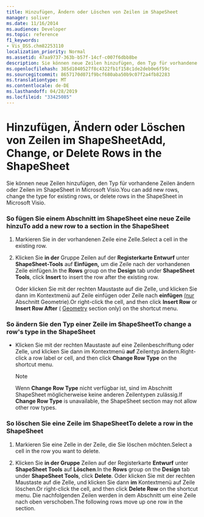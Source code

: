 ```yaml
---
title: Hinzufügen, Ändern oder Löschen von Zeilen im ShapeSheet
manager: soliver
ms.date: 11/16/2014
ms.audience: Developer
ms.topic: reference
f1_keywords:
- Vis_DSS.chm82253110
localization_priority: Normal
ms.assetid: 47aa9737-363b-b57f-14cf-c007f6dbb8be
description: Sie können neue Zeilen hinzufügen, den Typ für vorhandene Zeilen ändern oder Zeilen im ShapeSheet in Microsoft Visio.
ms.openlocfilehash: 385d1040527f8c4322fb1f158c1de2deb0e6f59c
ms.sourcegitcommit: 8657170d071f9bcf680aba50b9c07f2a4fb82283
ms.translationtype: MT
ms.contentlocale: de-DE
ms.lasthandoff: 04/28/2019
ms.locfileid: "33425085"
---
```

# <a name="add-change-or-delete-rows-in-the-shapesheet"></a><span data-ttu-id="dd4d0-103">Hinzufügen, Ändern oder Löschen von Zeilen im ShapeSheet</span><span class="sxs-lookup"><span data-stu-id="dd4d0-103">Add, Change, or Delete Rows in the ShapeSheet</span></span>

<span data-ttu-id="dd4d0-104">Sie können neue Zeilen hinzufügen, den Typ für vorhandene Zeilen ändern oder Zeilen im ShapeSheet in Microsoft Visio.</span><span class="sxs-lookup"><span data-stu-id="dd4d0-104">You can add new rows, change the type for existing rows, or delete rows in the ShapeSheet in Microsoft Visio.</span></span>
  
### <a name="to-add-a-new-row-to-a-section-in-the-shapesheet"></a><span data-ttu-id="dd4d0-105">So fügen Sie einem Abschnitt im ShapeSheet eine neue Zeile hinzu</span><span class="sxs-lookup"><span data-stu-id="dd4d0-105">To add a new row to a section in the ShapeSheet</span></span>

1. <span data-ttu-id="dd4d0-106">Markieren Sie in der vorhandenen Zeile eine Zelle.</span><span class="sxs-lookup"><span data-stu-id="dd4d0-106">Select a cell in the existing row.</span></span>
    
2. <span data-ttu-id="dd4d0-107">Klicken Sie **in der** Gruppe Zeilen auf der **Registerkarte Entwurf** unter **ShapeSheet-Tools** auf **Einfügen,** um die Zeile nach der vorhandenen Zeile einfügen.</span><span class="sxs-lookup"><span data-stu-id="dd4d0-107">In the **Rows** group on the **Design** tab under **ShapeSheet Tools**, click **Insert** to insert the row after the existing row.</span></span> 
    
    <span data-ttu-id="dd4d0-108">Oder klicken Sie mit der rechten  Maustaste auf die Zelle, und klicken Sie dann im Kontextmenü auf Zeile einfügen oder Zeile nach **einfügen** [(nur](geometry-section.md) Abschnitt Geometrie).</span><span class="sxs-lookup"><span data-stu-id="dd4d0-108">Or right-click the cell, and then click **Insert Row** or **Insert Row After** ( [Geometry](geometry-section.md) section only) on the shortcut menu.</span></span> 
    
### <a name="to-change-a-rows-type-in-the-shapesheet"></a><span data-ttu-id="dd4d0-109">So ändern Sie den Typ einer Zeile im ShapeSheet</span><span class="sxs-lookup"><span data-stu-id="dd4d0-109">To change a row's type in the ShapeSheet</span></span>

- <span data-ttu-id="dd4d0-110">Klicken Sie mit der rechten Maustaste auf eine Zeilenbeschriftung oder Zelle, und klicken Sie dann im Kontextmenü **auf** Zeilentyp ändern.</span><span class="sxs-lookup"><span data-stu-id="dd4d0-110">Right-click a row label or cell, and then click **Change Row Type** on the shortcut menu.</span></span> 
    
    > [!NOTE]
    > <span data-ttu-id="dd4d0-111">Wenn **Change Row Type** nicht verfügbar ist, sind im Abschnitt ShapeSheet möglicherweise keine anderen Zeilentypen zulässig.</span><span class="sxs-lookup"><span data-stu-id="dd4d0-111">If **Change Row Type** is unavailable, the ShapeSheet section may not allow other row types.</span></span> 
  
### <a name="to-delete-a-row-in-the-shapesheet"></a><span data-ttu-id="dd4d0-112">So löschen Sie eine Zeile im ShapeSheet</span><span class="sxs-lookup"><span data-stu-id="dd4d0-112">To delete a row in the ShapeSheet</span></span>

1. <span data-ttu-id="dd4d0-113">Markieren Sie eine Zelle in der Zeile, die Sie löschen möchten.</span><span class="sxs-lookup"><span data-stu-id="dd4d0-113">Select a cell in the row you want to delete.</span></span>
    
2. <span data-ttu-id="dd4d0-114">Klicken Sie **in der Gruppe** Zeilen auf der Registerkarte **Entwurf** unter **ShapeSheet Tools** auf **Löschen**.</span><span class="sxs-lookup"><span data-stu-id="dd4d0-114">In the **Rows** group on the **Design** tab under **ShapeSheet Tools**, click **Delete**.</span></span> <span data-ttu-id="dd4d0-115">Oder klicken Sie mit der rechten Maustaste auf die Zelle, und klicken Sie dann **im** Kontextmenü auf Zeile löschen.</span><span class="sxs-lookup"><span data-stu-id="dd4d0-115">Or right-click the cell, and then click **Delete Row** on the shortcut menu.</span></span> <span data-ttu-id="dd4d0-116">Die nachfolgenden Zeilen werden in dem Abschnitt um eine Zeile nach oben verschoben.</span><span class="sxs-lookup"><span data-stu-id="dd4d0-116">The following rows move up one row in the section.</span></span> 
    

